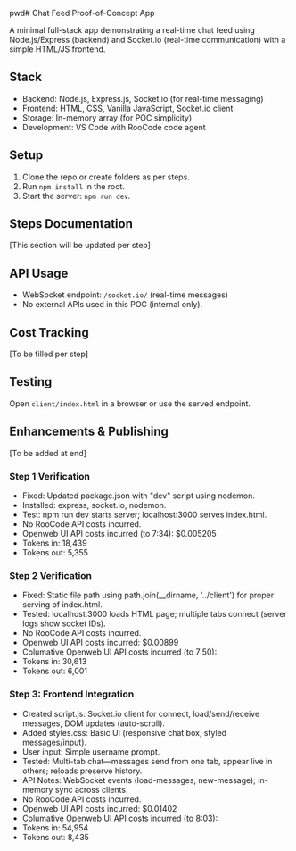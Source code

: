 pwd# Chat Feed Proof-of-Concept App

A minimal full-stack app demonstrating a real-time chat feed using Node.js/Express (backend) and Socket.io (real-time communication) with a simple HTML/JS frontend.

## Stack
- Backend: Node.js, Express.js, Socket.io (for real-time messaging)
- Frontend: HTML, CSS, Vanilla JavaScript, Socket.io client
- Storage: In-memory array (for POC simplicity)
- Development: VS Code with RooCode code agent

## Setup
1. Clone the repo or create folders as per steps.
2. Run `npm install` in the root.
3. Start the server: `npm run dev`.

## Steps Documentation
[This section will be updated per step]

## API Usage
- WebSocket endpoint: `/socket.io/` (real-time messages)
- No external APIs used in this POC (internal only).

## Cost Tracking
[To be filled per step]

## Testing
Open `client/index.html` in a browser or use the served endpoint.

## Enhancements & Publishing
[To be added at end]

### Step 1 Verification  
- Fixed: Updated package.json with "dev" script using nodemon. 
- Installed: express, socket.io, nodemon. 
- Test: npm run dev starts server; localhost:3000 serves index.html. 
- No RooCode API costs incurred. 
- Openweb UI API costs incurred (to 7:34): $0.005205
- Tokens in: 18,439
- Tokens out: 5,355

### Step 2 Verification  
- Fixed: Static file path using path.join(__dirname, '../client') for proper serving of index.html.
- Tested: localhost:3000 loads HTML page; multiple tabs connect (server logs show socket IDs).
- No RooCode API costs incurred. 
- Openweb UI API costs incurred: $0.00899
- Columative Openweb UI API costs incurred (to 7:50):
- Tokens in: 30,613
- Tokens out: 6,001

### Step 3: Frontend Integration
- Created script.js: Socket.io client for connect, load/send/receive messages, DOM updates (auto-scroll).
- Added styles.css: Basic UI (responsive chat box, styled messages/input).
- User input: Simple username prompt.
- Tested: Multi-tab chat—messages send from one tab, appear live in others; reloads preserve history.
- API Notes: WebSocket events (load-messages, new-message); in-memory sync across clients.
- No RooCode API costs incurred. 
- Openweb UI API costs incurred: $0.01402
- Columative Openweb UI API costs incurred (to 8:03):
- Tokens in: 54,954
- Tokens out: 8,435



